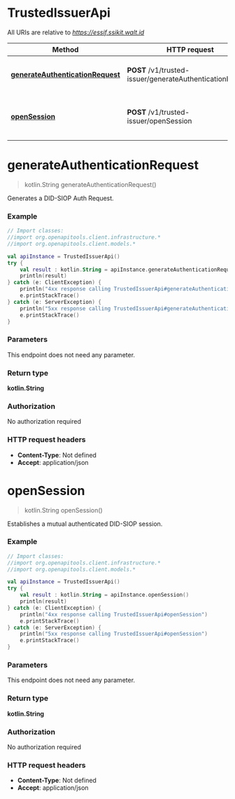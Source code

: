 # TrustedIssuerApi

All URIs are relative to *https://essif.ssikit.walt.id*

Method | HTTP request | Description
------------- | ------------- | -------------
[**generateAuthenticationRequest**](TrustedIssuerApi.md#generateAuthenticationRequest) | **POST** /v1/trusted-issuer/generateAuthenticationRequest | Generates a DID-SIOP Auth Request.
[**openSession**](TrustedIssuerApi.md#openSession) | **POST** /v1/trusted-issuer/openSession | Establishes a mutual authenticated DID-SIOP session.


<a name="generateAuthenticationRequest"></a>
# **generateAuthenticationRequest**
> kotlin.String generateAuthenticationRequest()

Generates a DID-SIOP Auth Request.

### Example
```kotlin
// Import classes:
//import org.openapitools.client.infrastructure.*
//import org.openapitools.client.models.*

val apiInstance = TrustedIssuerApi()
try {
    val result : kotlin.String = apiInstance.generateAuthenticationRequest()
    println(result)
} catch (e: ClientException) {
    println("4xx response calling TrustedIssuerApi#generateAuthenticationRequest")
    e.printStackTrace()
} catch (e: ServerException) {
    println("5xx response calling TrustedIssuerApi#generateAuthenticationRequest")
    e.printStackTrace()
}
```

### Parameters
This endpoint does not need any parameter.

### Return type

**kotlin.String**

### Authorization

No authorization required

### HTTP request headers

 - **Content-Type**: Not defined
 - **Accept**: application/json

<a name="openSession"></a>
# **openSession**
> kotlin.String openSession()

Establishes a mutual authenticated DID-SIOP session.

### Example
```kotlin
// Import classes:
//import org.openapitools.client.infrastructure.*
//import org.openapitools.client.models.*

val apiInstance = TrustedIssuerApi()
try {
    val result : kotlin.String = apiInstance.openSession()
    println(result)
} catch (e: ClientException) {
    println("4xx response calling TrustedIssuerApi#openSession")
    e.printStackTrace()
} catch (e: ServerException) {
    println("5xx response calling TrustedIssuerApi#openSession")
    e.printStackTrace()
}
```

### Parameters
This endpoint does not need any parameter.

### Return type

**kotlin.String**

### Authorization

No authorization required

### HTTP request headers

 - **Content-Type**: Not defined
 - **Accept**: application/json

